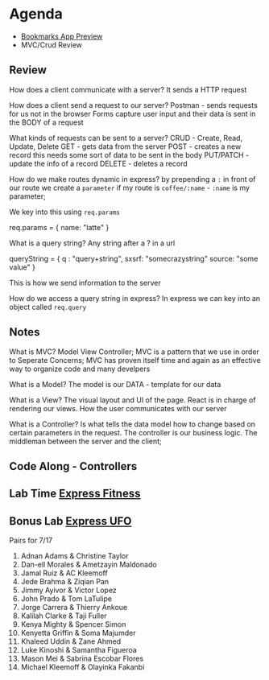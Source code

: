 # Agenda
- [Bookmarks App Preview](https://www.youtube.com/watch?v=-FrpZpGk82c)
- MVC/Crud Review
## Review
How does a client communicate with a server?
It sends a HTTP request

How does a client send a request to our server?
Postman - sends requests for us not in the browser
Forms capture user input and their data is sent in the BODY of a request

What kinds of requests can be sent to a server?
CRUD - Create, Read, Update, Delete
GET - gets data from the server
POST - creates a new record this needs some sort of data to be sent in the body
PUT/PATCH - update the info of a record
DELETE - deletes a record

How do we make routes dynamic in express?
by prepending a `:` in front of our route we create a `parameter`
if my route is `coffee/:name` -  `:name` is my parameter;

We key into this using `req.params`

req.params = { name: "latte" }

What is a query string?
Any string after a ? in a url 

queryString =  {
    q : "query+string",
    sxsrf: "somecrazystring"
    source: "some value"
}

This is how we send information to the server

How do we access a query string in express?
In express we can key into an object called `req.query`

## Notes
What is MVC?
Model View Controller;
MVC is a pattern that we use in order to Seperate Concerns;
MVC has proven itself time and again as an effective way to organize code and many develpers


What is a Model?
The model is our DATA - template for our data


What is a View?
The visual layout and UI of the page. 
React is in charge of rendering our views.
How the user communicates with our server

What is a Controller?
Is what tells the data model how to change based on certain parameters in the request.  The controller is our business logic.
The middleman between the server and the client;


## Code Along - Controllers

## Lab Time [Express Fitness](https://github.com/joinpursuit/express-fitness.git)

## Bonus Lab [Express UFO](https://github.com/joinpursuit/express-ufo)

Pairs for 7/17
1. Adnan Adams & Christine Taylor
2. Dan-ell Morales & Ametzayin Maldonado
3. Jamal Ruiz & AC Kleemoff
4. Jede Brahma & Ziqian Pan
5. Jimmy Ayivor & Victor Lopez
6. John Prado & Tom LaTulipe
7. Jorge Carrera & Thierry Ankoue
8. Kalilah Clarke & Taji Fuller
9. Kenya Mighty & Spencer Simon
10. Kenyetta Griffin & Soma Majumder
11. Khaleed Uddin & Zane Ahmed
12. Luke Kinoshi & Samantha Figueroa
13. Mason Mei & Sabrina Escobar Flores
14. Michael Kleemoff & Olayinka Fakanbi